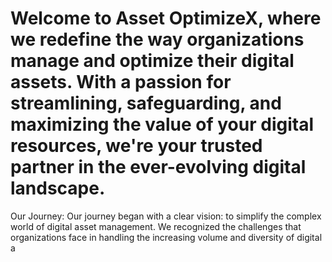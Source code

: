 # Welcome to Asset OptimizeX, where we redefine the way organizations manage and optimize their digital assets. With a passion for streamlining, safeguarding, and maximizing the value of your digital resources, we're your trusted partner in the ever-evolving digital landscape.
Our Journey:
Our journey began with a clear vision: to simplify the complex world of digital asset management. We recognized the challenges that organizations face in handling the increasing volume and diversity of digital a
